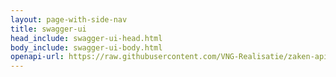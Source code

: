 ```yaml
---
layout: page-with-side-nav
title: swagger-ui
head_include: swagger-ui-head.html
body_include: swagger-ui-body.html
openapi-url: https://raw.githubusercontent.com/VNG-Realisatie/zaken-api/1.3.0/src/openapi.yaml
---
```

<div id="swagger-ui"></div>
